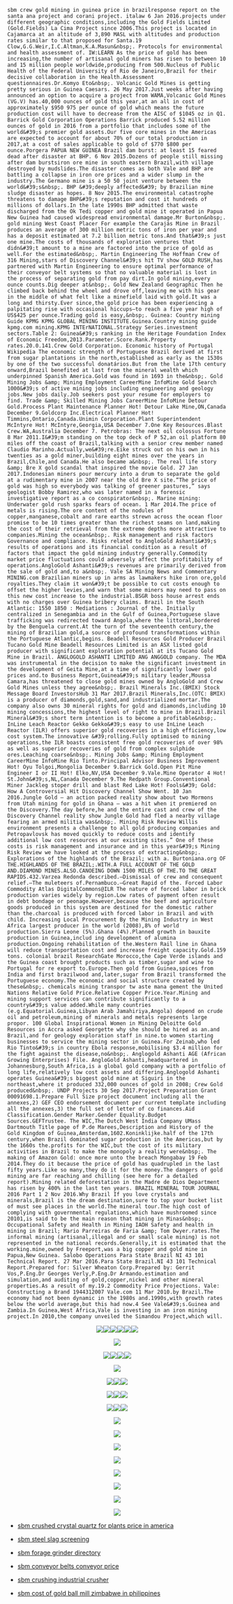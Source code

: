 
```
sbm crew gold mining in guinea price in brazilresponse report on the santa ana project and corani project. italaw 6 Jan 2016.projects under different geographic conditions,including the Gold Fields Limited (Gold.Fields) La Cima Project since 2006.This project is located in Cajamarca at an altitude of 3,890 MASL with altitudes and production rates similar to that proposed for Santa.19 Clow,G.G.Weir,I.C.Altman,K.A.Masun&nbsp;. Protocols for environmental and health assessment of. IW:LEARN As the price of gold has been increasing,the number of artisanal gold miners has risen to between 10 and 15 million people worldwide,producing from 500.Nucleus of Public Health of the Federal University of Rio de Janeiro,Brazil for their decisive collaboration in the Health.Assessment questionnaires.Dr.Komyo Eto&nbsp;. Volcanic Gold Mines is getting pretty serious in Guinea Caesars. 26 May 2017.Just weeks after having announced an option to acquire a project from WAMA,Volcanic Gold Mines (VG.V) has.40,000 ounces of gold this year,at an all in cost of approximately $950 975 per ounce of gold which means the future production cost will have to decrease from the AISC of $1045 oz in Q1. Barrick Gold Corporation Operations Barrick produced 5.52 million ounces of gold in 2016 from a portfolio that includes some of the world&#39;s premier gold assets.Our five core mines in the Americas are expected to account for about 70% of our total production in 2017,at a cost of sales applicable to gold of $770 $800 per ounce.Porgera PAPUA NEW GUINEA Brazil dam burst: at least 15 feared dead after disaster at BHP. 6 Nov 2015.Dozens of people still missing after dam burstsiron ore mine in south eastern Brazil,with village destroyed by mudslides.The disaster comes as both Vale and BHP are battling a collapse in iron ore prices and a wider slump in the industry.The Germano mine is a 50 50 joint venture between the world&#39;s&nbsp;. BHP &#39;deeply affected&#39; by Brazilian mine sludge disaster as hopes. 8 Nov 2015.The environmental catastrophe threatens to damage BHP&#39;s reputation and cost it hundreds of millions of dollars.In the late 1990s BHP admitted that waste discharged from the Ok Tedi copper and gold mine it operated in Papua New Guinea had caused widespread environmental damage.Mr Burton&nbsp;. gold mining West Coast Placer For example the Carajás Mine in Brazil produces an average of 300 million metric tons of iron per year and has a deposit estimated at 7.2 billion metric tons.And that&#39;s just one mine.The costs of thousands of exploration ventures that didn&#39;t amount to a mine are factored into the price of gold as well.For the estimated&nbsp;. Martin Engineering The Hoffman Crew of 316 Mining,stars of Discovery Channel&#39;s hit TV show GOLD RUSH,has partnered with Martin Engineering to ensure optimal performance of their conveyor belt systems so that no valuable material is lost in the process of separating gold from pay dirt.In gold mining,every ounce counts.Dig deeper at&nbsp;. Gold New Zealand Geographic Then he climbed back behind the wheel and drove off,leaving me with his gear in the middle of what felt like a minefield laid with gold.It was a long and thirsty.Ever since,the gold price has been experiencing a palpitating rise with occasional hiccups—to reach a five year high of US$425 per ounce.Trading gold is easy,&nbsp;. Guinea: Country mining Guide KPMG KPMG GLOBAL MINING INSTITUTE.Guinea.Country mining guide kpmg.com mining.KPMG INTErNATIONAL.Strategy Series.investment sectors.Table 2: Guinea&#39;s ranking in the Heritage Foundation Index of Economic Freedom,2013.Parameter.Score.Rank.Property rates.20.0.141.Crew Gold Corporation. Economic history of Portugal Wikipedia The economic strength of Portuguese Brazil derived at first from sugar plantations in the north,established as early as the 1530s by one of the two successful donatários.But from the late 17th century onward,Brazil benefited at last from the mineral wealth which underpinned Spanish America.Gold was found in 1693 in the&nbsp;. Gold Mining Jobs &amp; Mining Employment CareerMine InfoMine Gold Search 1000&#39;s of active mining jobs including engineering and geology jobs.New jobs daily.Job seekers post your resume for employers to find. Trade &amp; Skilled Mining Jobs CareerMine InfoMine Detour Gold.Process Plant Maintenance Planner Hot! Detour Lake Mine,ON,Canada December 9.Goldcorp Inc.Electrical Planner Hot! Timmins,Ontario,Canada.Unimin Corporation.Plant Superintendent McIntyre Hot! McIntyre,Georgia,USA December 7.One Key Resources.Blast Crew.WA,Australia December 7. Petrobras: The next oil colossus Fortune 8 Mar 2011.I&#39;m standing on the top deck of P 52,an oil platform 80 miles off the coast of Brazil,talking with a senior crew member named Claudio Marinho.Actually,we&#39;re.Eike struck out on his own in his twenties as a gold miner,building eight mines over the years in Brazil,Chile,and Canada.He also became a&nbsp;. The real life story &amp; Bre X gold scandal that inspired the movie Gold. 27 Jan 2017.Indonesian miners pour mercury into a drum to separate the gold at a rudimentary mine in 2007 near the old Bre X site.“The price of gold was high so everybody was talking of greener pastures,” says geologist Bobby Ramirez,who was later named in a forensic investigative report as a co conspirator&nbsp;. Marine mining: Underwater gold rush sparks fears of ocean. 1 Mar 2014.The price of metals is rising.The ore content of the nodules of copper,manganese,cobalt and rare earths strewn across the ocean floor promise to be 10 times greater than the richest seams on land,making the cost of their retrieval from the extreme depths more attractive to companies.Mining the ocean&nbsp;. Risk management and risk factors Governance and compliance. Risks related to AngloGold Ashanti&#39;s results of operations and its financial condition as a result of factors that impact the gold mining industry generally.Commodity market price fluctuations could adversely affect the profitability of operations.AngloGold Ashanti&#39;s revenues are primarily derived from the sale of gold and,to a&nbsp;. Vale SA Mining News and Commentary MINING.com Brazilian miners up in arms as lawmakers hike iron ore,gold royalties.They claim it won&#39;t be possible to cut costs enough to offset the higher levies,and warn that some miners may need to pass on this new cost increase to the industrial.BSGR boss house arrest ends with no charges over Guinea bribery claims. Brazil in the South Atlantic: 1550 1850 : Mediations : Journal of the. Initially centralized in Senegambia and in the Gulf of Guinea,Portuguese slave trafficking was redirected toward Angola,where the littoral,bordered by the Benguela current.At the turn of the seventeenth century,the mining of Brazilian gold,a source of profound transformations within the Portuguese Atlantic,begins. Beadell Resources Gold Producer Brazil Tucano Gold Mine Beadell Resources Limited is an ASX listed gold producer with significant exploration potential at its Tucano Gold Mine in Brazil. ANGLOGOLD ASHANTI LIMITED ANG ANGGOLD company. The MDA was instrumental in the decision to make the significant investment in the development of Geita Mine,at a time of significantly lower gold prices and.to Business Report,Guinea&#39;s military leader,Moussa Camara,has threatened to close gold mines owned by AngloGold and Crew Gold Mines unless they agree&nbsp;. Brazil Minerals Inc.(BMIX) Stock Message Board InvestorsHub 31 Mar 2017.Brazil Minerals,Inc.(OTC: BMIX) is a producer of diamonds,gold,sand,and industrialized mortar.The company also owns 30 mineral rights for gold and diamonds,including 10 mining concessions,the highest level of right to mine in Brazil.Brazil Mineral&#39;s short term intention is to become a profitable&nbsp;. InLine Leach Reactor Gekko Gekko&#39;s easy to use InLine Leach Reactor (ILR) offers superior gold recoveries in a high efficiency,low cost system.The innovative &#39;rolling.Fully optimised to mining operations,the ILR boasts consistent free gold recoveries of over 98% as well as superior recoveries of gold from complex sulphide ores.Leaching coarse&nbsp;. Mining Jobs &amp; Mining Employment CareerMine InfoMine Rio Tinto.Principal Advisor Business Improvement Hot! Oyu Tolgoi,Mongolia December 9.Barrick Gold.Open Pit Mine Engineer I or II Hot! Elko,NV,USA December 9.Vale.Mine Operator 4 Hot! St.John&#39;s,NL,Canada December 9.The Redpath Group.Conventional Miner Jackleg stoper drill and blast Red Lake Hot! Fools&#39; Gold: How A Controversial Hit Discovery Channel Show Went. 10 Jan 2016.Jungle Gold — an action packed reality show about two Mormons from Utah mining for gold in Ghana — was a hit when it premiered on the Discovery.The day before,he and the entire cast and crew of the Discovery Channel reality show Jungle Gold had fled a nearby village fearing an armed militia was&nbsp;. Mining Risk Review Willis environment presents a challenge to all gold producing companies and Petropavlovsk has moved quickly to reduce costs and identify additional low cost resources at our existing sites.” One of these costs is risk management and insurance and in this year&#39;s Mining Risk Review we have looked at the process of extracting&nbsp;. Explorations of the highlands of the Brazil; with a. Burtoniana.org OF THE.HIGHLANDS OF THE BRAZIL;.WITH.A FULL ACCOUNT OF THE GOLD AND.DIAMOND MINES.ALSO.CANOEING DOWN 1500 MILES OF THE.TO THE GREAT RAPIDS.432.Varzea Redonda described.—Dismissal of crew and consequent relief.—The muleteers of.Pernambuco.—Great Rapid of the. Forced Labor Commodity Atlas DigitalCommons@ILR The nature of forced labor in brick production varies widely by region.Low rates of payment often result in debt bondage or peonage.However,because the beef and agriculture goods produced in this system are destined for the domestic rather than the.charcoal is produced with forced labor in Brazil and with child. Increasing Local Procurement By the Mining Industry in West Africa largest producer in the world (2008),8% of world production.Sierra Leone (5%).Ghana (4%).Planned growth in bauxite production in Guinea,includ ing development of alumina production.Ongoing rehabilitation of the.Western Rail line in Ghana will reduce transportation cost and increase freight capacity.Gold.159 tons. colonial brazil ResearchGate Morocco,the Cape Verde islands and the Guinea coast brought products such as timber,sugar and wine to Portugal for re export to.Europe.Then gold from Guinea,spices from India and first brazilwood and,later,sugar from Brazil transformed the Portuguese economy.The economic and social structure created by these&nbsp;. chemicals mining transpor tw aste mana gement the United Nations Relative Gold Price.Relative Copper Price.Year.Mining and mining support services can contribute significantly to a country&#39;s value added.While many countries (e.g.Equatorial.Guinea,Libyan Arab Jamahiriya,Angola) depend on crude oil and petroleum,mining of minerals and metals represents large propor. 100 Global Inspirational Women in Mining Deloitte Gold Resources in Accra asked Georgette why she should be hired as an.and Brazil,and for geology exploration staff in nine.to women starting businesses to service the mining sector in Guinea.For Zeinab,who led Rio Tinto&#39;s in country Ebola response,mobilising $3.4 million for the fight against the disease,no&nbsp;. Anglogold Ashanti AGE (African Growing Enterprises) File. AngloGold Ashanti,headquartered in Johannesburg,South Africa,is a global gold company with a portfolio of long life,relatively low cost assets and differing.Anglogold Ashanti operates Guinea&#39;s biggest gold mine at Siguiri in the northeast,where it produced 332,000 ounces of gold in 2008; Crew Gold produced&nbsp;. UNDP Projects 30 Sep 2017.Project Preparation Grant 00091698.1.Prepare Full Size project document including all the annexes,2) GEF CEO endorsement document per current template including all the annexes,3) the full set of letter of co finances.Aid Classification.Gender Marker.Gender Equality.Budget Sources.GEFTrustee. The WIC,The Dutch West India Company UMass Dartmouth Title page of P.de Marees,Description and History of the Gold Kingdom of Guinea,Amsterdam,1602.Koninklijke.half of the 17th century,when Brazil dominated sugar production in the Americas,but by the 1660s the.profits for the WIC,but the cost of its military activities in Brazil to make the monopoly a reality were&nbsp;. The making of Amazon Gold: once more unto the breach Mongabay 19 Feb 2014.They do it because the price of gold has quadrupled in the last fifty years.Like so many,they do it for the money.The dangers of gold mining are far reaching and chilling (see here for a detailed report).Mining related deforestation in the Madre de Dios Department has risen by 400% in the last ten years. BRAZIL MINERAL TOUR JOURNAL 2016 Part 1 2 Nov 2016.Why Brazil If you love crystals and minerals,Brazil is the dream destination,sure to top your bucket list of must see places in the world.The mineral tour.The high cost of complying with governmental regulations,which have mushroomed since 20101,is said to be the main reason that mining in Minas&nbsp;. Occupational Safety and Health in Mining IAOH Safety and health in mining in Brazil; Mario Parreiras de Faria &amp; Tom Dwyer.rates.The informal mining (artisanal,illegal and or small scale mining) is not represented in the national records.Generally,it is estimated that the working.mine,owned by Freeport,was a big copper and gold mine in Papua,New Guinea. Salobo Operations Para State Brazil NI 43 101 Technical Report. 27 Mar 2016.Para State Brazil.NI 43 101 Technical Report.Prepared for: Silver Wheaton Corp.Prepared by: Gerrit Vos,P.Eng.Dr Georges Verly,P.Eng.Dr Armando.estimation and simulation,and auditing of gold,copper,nickel and other mineral properties.As a result of my.19.2 Commodity Price Projections. Vale: Constructing a Brand 1944312007 Vale.com 11 Mar 2010.by Brazil.The economy had not been dynamic in the 1980s and.1990s,with growth rates below the world average,but this had now.4 See Vale&#39;s.Guinea and Zambia.In Guinea,West Africa,Vale is investing in an iron mining project.In 2010,the company unveiled the Simandou Project,which will. 
```

<div align="center">
  
<a rel="nofollow" href="https://m.shibang-china.com?f=github&k=sbm+crew+gold+mining+in+guinea+price+in+brazil"><img src="https://static.shibang-china.com/en/l.png"></a><img src="https://static.shibang-china.com/en/hw.png"><a rel="nofollow" href="https://m.shibang-china.com/product/?f=github&k=sbm+crew+gold+mining+in+guinea+price+in+brazil"><img src="https://static.shibang-china.com/en/p.png"></a><a rel="nofollow" href="https://m.shibang-china.com/cases/?f=github&k=sbm+crew+gold+mining+in+guinea+price+in+brazil"><img src="https://static.shibang-china.com/en/c.png"></a><a rel="nofollow" href="https://m.shibang-china.com/news/?f=github&k=sbm+crew+gold+mining+in+guinea+price+in+brazil"><img src="https://static.shibang-china.com/en/n.png"></a><a rel="nofollow" href="https://m.shibang-china.com?f=github&k=sbm+crew+gold+mining+in+guinea+price+in+brazil"><img src="https://static.shibang-china.com/en/m.png"></a>

<a rel="nofollow" href="https://m.shibang-china.com/product/?f=github&k=sbm+crew+gold+mining+in+guinea+price+in+brazil"><img src="https://static.shibang-china.com/en/b.jpg"></a>
  
<a rel="nofollow" href="https://m.shibang-china.com/solution-aggregate.html?f=github&k=sbm+crew+gold+mining+in+guinea+price+in+brazil"><img src="https://static.shibang-china.com/en/a.jpg"></a><a rel="nofollow" href="https://m.shibang-china.com/solution-mine.html?f=github&k=sbm+crew+gold+mining+in+guinea+price+in+brazil"><img src="https://static.shibang-china.com/en/m.jpg"></a><a rel="nofollow" href="https://m.shibang-china.com/solution-mill.html?f=github&k=sbm+crew+gold+mining+in+guinea+price+in+brazil"><img src="https://static.shibang-china.com/en/g.jpg"></a><a rel="nofollow" href="https://m.shibang-china.com/solution-epc.html?f=github&k=sbm+crew+gold+mining+in+guinea+price+in+brazil"><img src="https://static.shibang-china.com/en/e.jpg"></a>

<a rel="nofollow" href="https://m.shibang-china.com/product/?f=github&k=sbm+crew+gold+mining+in+guinea+price+in+brazil"><img src="https://static.shibang-china.com/en/a-p.png"></a>

<a rel="nofollow" href="https://m.shibang-china.com/product/crusher/c6x.html?f=github&k=sbm+crew+gold+mining+in+guinea+price+in+brazil"><img src="https://static.shibang-china.com/en/j.jpg"></a><a rel="nofollow" href="https://m.shibang-china.com/product/crusher/ci5x.html?f=github&k=sbm+crew+gold+mining+in+guinea+price+in+brazil"><img src="https://static.shibang-china.com/en/i.jpg"></a><a rel="nofollow" href="https://m.shibang-china.com/product/crusher/hst.html?f=github&k=sbm+crew+gold+mining+in+guinea+price+in+brazil"><img src="https://static.shibang-china.com/en/c.jpg"></a>

<a rel="nofollow" href="https://m.shibang-china.com/product/mill/mtw.html?f=github&k=sbm+crew+gold+mining+in+guinea+price+in+brazil"><img src="https://static.shibang-china.com/en/mtw.jpg"></a><a rel="nofollow" href="https://m.shibang-china.com/product/mill/scm.html?f=github&k=sbm+crew+gold+mining+in+guinea+price+in+brazil"><img src="https://static.shibang-china.com/en/scm.jpg"></a><a rel="nofollow" href="https://m.shibang-china.com/product/mill/lm.html?f=github&k=sbm+crew+gold+mining+in+guinea+price+in+brazil"><img src="https://static.shibang-china.com/en/lm.jpg"></a>

<a rel="nofollow" href="https://m.shibang-china.com/product/sand/vsi6x.html?f=github&k=sbm+crew+gold+mining+in+guinea+price+in+brazil"><img src="https://static.shibang-china.com/en/6x.jpg"></a><a rel="nofollow" href="https://m.shibang-china.com/product/sand/vu.html?f=github&k=sbm+crew+gold+mining+in+guinea+price+in+brazil"><img src="https://static.shibang-china.com/en/vu.jpg"></a><a rel="nofollow" href="https://m.shibang-china.com/product/mobile/klun.html?f=github&k=sbm+crew+gold+mining+in+guinea+price+in+brazil"><img src="https://static.shibang-china.com/en/k.jpg"></a>

<a rel="nofollow" href="https://m.shibang-china.com/cases/?f=github&k=sbm+crew+gold+mining+in+guinea+price+in+brazil"><img src="https://static.shibang-china.com/en/case.png"></a>

<a rel="nofollow" href="https://m.shibang-china.com/cases/aggregate/202.html?f=github&k=sbm+crew+gold+mining+in+guinea+price+in+brazil"><img src="https://static.shibang-china.com/en/c-1.jpg"></a>

<a rel="nofollow" href="https://m.shibang-china.com/cases/aggregate/203.html?f=github&k=sbm+crew+gold+mining+in+guinea+price+in+brazil"><img src="https://static.shibang-china.com/en/c-2.jpg"></a>

<a rel="nofollow" href="https://m.shibang-china.com/cases/mill/123.html?f=github&k=sbm+crew+gold+mining+in+guinea+price+in+brazil"><img src="https://static.shibang-china.com/en/c-3.jpg"></a>

<a rel="nofollow" href="https://m.shibang-china.com/contact_us.html?f=github&k=sbm+crew+gold+mining+in+guinea+price+in+brazil"><img src="https://static.shibang-china.com/en/contact.png"></a>

<a rel="nofollow" href="https://swt.shibang-china.com/?f=github&k=sbm+crew+gold+mining+in+guinea+price+in+brazil"><img src="https://static.shibang-china.com/en/chat.png"></a>

<a rel="nofollow" href="https://whatsapp.shibangsoft.com/WhatsApp.php?f=github&k=sbm+crew+gold+mining+in+guinea+price+in+brazil"><img src="https://static.shibang-china.com/en/whatsapp.png"></a>

<a rel="nofollow" href="https://m.shibang-china.com/?f=github&k=sbm+crew+gold+mining+in+guinea+price+in+brazil"><img src="https://static.shibang-china.com/en/website.png"></a>

</div>


* [sbm crushed crystal quartz for plants price in america](sbm%20crushed%20crystal%20quartz%20for%20plants%20price%20in%20america.md)

* [sbm steel slag screening](sbm%20steel%20slag%20screening.md)

* [sbm forage grinder directory](sbm%20forage%20grinder%20directory.md)

* [sbm conveyor belts conveyor price](sbm%20conveyor%20belts%20conveyor%20price.md)

* [sbm crushing industrial crusher](sbm%20crushing%20industrial%20crusher.md)

* [sbm cost of gold ball mill zimbabwe in philippines](sbm%20cost%20of%20gold%20ball%20mill%20zimbabwe%20in%20philippines.md)